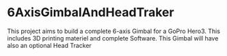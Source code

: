 # 6AxisGimbalAndHeadTraker
This project aims to build a complete 6-axis Gimbal for a GoPro Hero3. This includes 3D printing materiel and complete Software. This Gimbal will have also an optional Head Tracker
